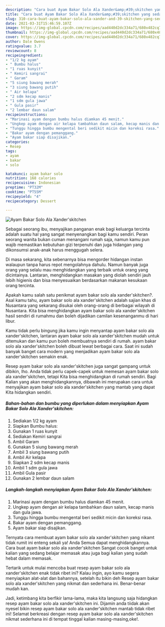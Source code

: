```yaml
---
description: "Cara buat Ayam Bakar Solo Ala Xander&amp;#39;skitchen yang sedap Untuk Jualan"
title: "Cara buat Ayam Bakar Solo Ala Xander&amp;#39;skitchen yang sedap Untuk Jualan"
slug: 310-cara-buat-ayam-bakar-solo-ala-xander-and-39-skitchen-yang-sedap-untuk-jualan
date: 2021-03-31T15:46:59.107Z
image: https://img-global.cpcdn.com/recipes/aad440d2dc334a71/680x482cq70/ayam-bakar-solo-ala-xanderskitchen-foto-resep-utama.jpg
thumbnail: https://img-global.cpcdn.com/recipes/aad440d2dc334a71/680x482cq70/ayam-bakar-solo-ala-xanderskitchen-foto-resep-utama.jpg
cover: https://img-global.cpcdn.com/recipes/aad440d2dc334a71/680x482cq70/ayam-bakar-solo-ala-xanderskitchen-foto-resep-utama.jpg
author: Dale Owens
ratingvalue: 3.7
reviewcount: 8
recipeingredient:
- "1/2 kg ayam"
- " Bumbu halus"
- "1 ruas kunyit"
- " Kemiri sangrai"
- " Garam"
- "5 siung bawang merah"
- "3 siung bawang putih"
- " Air kelapa"
- "2 sdm kecap manis"
- "1 sdm gula jawa"
- " Gula pasir"
- "2 lembar daun salam"
recipeinstructions:
- "Marinasi ayam dengan bumbu halus diamkan 45 menit."
- "Ungkep ayam dengan air kelapa tambahkan daun salam, kecap manis dan gula jawa."
- "Tunggu hingga bumbu mengental beri sedikit micin dan koreksi rasa."
- "Bakar ayam dengan pemanggang."
- "Ayam bakar siap disajikan."
categories:
- Resep
tags:
- ayam
- bakar
- solo

katakunci: ayam bakar solo 
nutrition: 168 calories
recipecuisine: Indonesian
preptime: "PT32M"
cooktime: "PT55M"
recipeyield: "4"
recipecategory: Dessert

---
```



![Ayam Bakar Solo Ala Xander&#39;skitchen](https://img-global.cpcdn.com/recipes/aad440d2dc334a71/680x482cq70/ayam-bakar-solo-ala-xanderskitchen-foto-resep-utama.jpg)

Sebagai seorang ibu, menyajikan panganan enak bagi keluarga tercinta adalah suatu hal yang sangat menyenangkan bagi kamu sendiri. Peran seorang  wanita bukan cuman menangani rumah saja, namun kamu pun wajib memastikan kebutuhan gizi terpenuhi dan juga hidangan yang dikonsumsi anak-anak harus menggugah selera.

Di masa  sekarang, kita sebenarnya bisa mengorder hidangan instan walaupun tanpa harus repot mengolahnya dahulu. Namun banyak juga orang yang selalu mau menghidangkan yang terbaik untuk orang yang dicintainya. Lantaran, menghidangkan masakan yang diolah sendiri jauh lebih higienis dan bisa menyesuaikan berdasarkan makanan kesukaan orang tercinta. 



Apakah kamu salah satu penikmat ayam bakar solo ala xander&#39;skitchen?. Asal kamu tahu, ayam bakar solo ala xander&#39;skitchen adalah sajian khas di Nusantara yang sekarang disukai oleh orang-orang di berbagai wilayah di Nusantara. Kita bisa menghidangkan ayam bakar solo ala xander&#39;skitchen hasil sendiri di rumahmu dan boleh dijadikan camilan kesenanganmu di hari libur.

Kamu tidak perlu bingung jika kamu ingin menyantap ayam bakar solo ala xander&#39;skitchen, lantaran ayam bakar solo ala xander&#39;skitchen mudah untuk ditemukan dan kamu pun boleh membuatnya sendiri di rumah. ayam bakar solo ala xander&#39;skitchen boleh dibuat lewat berbagai cara. Saat ini sudah banyak banget cara modern yang menjadikan ayam bakar solo ala xander&#39;skitchen semakin enak.

Resep ayam bakar solo ala xander&#39;skitchen juga sangat gampang untuk dibikin, lho. Anda tidak perlu capek-capek untuk memesan ayam bakar solo ala xander&#39;skitchen, tetapi Kita bisa menghidangkan di rumah sendiri. Bagi Kalian yang akan menghidangkannya, dibawah ini merupakan cara untuk menyajikan ayam bakar solo ala xander&#39;skitchen yang mantab yang dapat Kita hidangkan sendiri.

<!--inarticleads1-->

##### Bahan-bahan dan bumbu yang diperlukan dalam menyiapkan Ayam Bakar Solo Ala Xander&#39;skitchen:

1. Sediakan 1/2 kg ayam
1. Siapkan  Bumbu halus:
1. Gunakan 1 ruas kunyit
1. Sediakan  Kemiri sangrai
1. Ambil  Garam
1. Gunakan 5 siung bawang merah
1. Ambil 3 siung bawang putih
1. Ambil  Air kelapa
1. Siapkan 2 sdm kecap manis
1. Ambil 1 sdm gula jawa
1. Ambil  Gula pasir
1. Gunakan 2 lembar daun salam




<!--inarticleads2-->

##### Langkah-langkah menyiapkan Ayam Bakar Solo Ala Xander&#39;skitchen:

1. Marinasi ayam dengan bumbu halus diamkan 45 menit.
1. Ungkep ayam dengan air kelapa tambahkan daun salam, kecap manis dan gula jawa.
1. Tunggu hingga bumbu mengental beri sedikit micin dan koreksi rasa.
1. Bakar ayam dengan pemanggang.
1. Ayam bakar siap disajikan.




Ternyata cara membuat ayam bakar solo ala xander&#39;skitchen yang nikamt tidak rumit ini enteng sekali ya! Anda Semua dapat menghidangkannya. Cara buat ayam bakar solo ala xander&#39;skitchen Sangat cocok banget untuk kalian yang sedang belajar memasak atau juga bagi kalian yang sudah hebat dalam memasak.

Tertarik untuk mulai mencoba buat resep ayam bakar solo ala xander&#39;skitchen enak tidak ribet ini? Kalau ingin, ayo kamu segera menyiapkan alat-alat dan bahannya, setelah itu bikin deh Resep ayam bakar solo ala xander&#39;skitchen yang nikmat dan sederhana ini. Benar-benar mudah kan. 

Jadi, ketimbang kita berfikir lama-lama, maka kita langsung saja hidangkan resep ayam bakar solo ala xander&#39;skitchen ini. Dijamin anda tiidak akan nyesel bikin resep ayam bakar solo ala xander&#39;skitchen mantab tidak ribet ini! Selamat berkreasi dengan resep ayam bakar solo ala xander&#39;skitchen nikmat sederhana ini di tempat tinggal kalian masing-masing,oke!.


